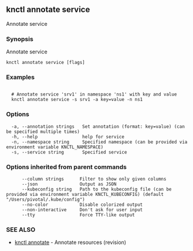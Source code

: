 ## knctl annotate service

Annotate service

### Synopsis

Annotate service

```
knctl annotate service [flags]
```

### Examples

```

  # Annotate service 'srv1' in namespace 'ns1' with key and value
  knctl annotate service -s srv1 -a key=value -n ns1
```

### Options

```
  -a, --annotation strings   Set annotation (format: key=value) (can be specified multiple times)
  -h, --help                 help for service
  -n, --namespace string     Specified namespace (can be provided via environment variable KNCTL_NAMESPACE)
  -s, --service string       Specified service
```

### Options inherited from parent commands

```
      --column strings      Filter to show only given columns
      --json                Output as JSON
      --kubeconfig string   Path to the kubeconfig file (can be provided via environment variable KNCTL_KUBECONFIG) (default "/Users/pivotal/.kube/config")
      --no-color            Disable colorized output
      --non-interactive     Don't ask for user input
      --tty                 Force TTY-like output
```

### SEE ALSO

* [knctl annotate](knctl_annotate.md)	 - Annotate resources (revision)

